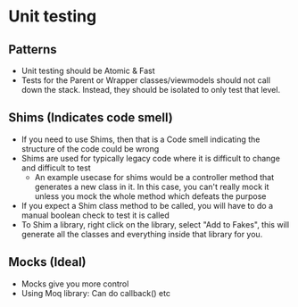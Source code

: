 # Unit testing

## Patterns
- Unit testing should be Atomic & Fast
- Tests for the Parent or Wrapper classes/viewmodels should not call down the stack. Instead, they should be isolated to only test that level.

## Shims (Indicates code smell)
- If you need to use Shims, then that is a Code smell indicating the structure of the code could be wrong 
- Shims are used for typically legacy code where it is difficult to change and difficult to test 
  - An example usecase for shims would be a controller method that generates a new class in it. In this case, you can't really mock it unless you mock the whole method which defeats the purpose
- If you expect a Shim class method to be called, you will have to do a manual boolean check to test it is called
- To Shim a library, right click on the library, select "Add to Fakes", this will generate all the classes and everything inside that library for you.

## Mocks (Ideal)
- Mocks give you more control
- Using Moq library: Can do callback() etc


